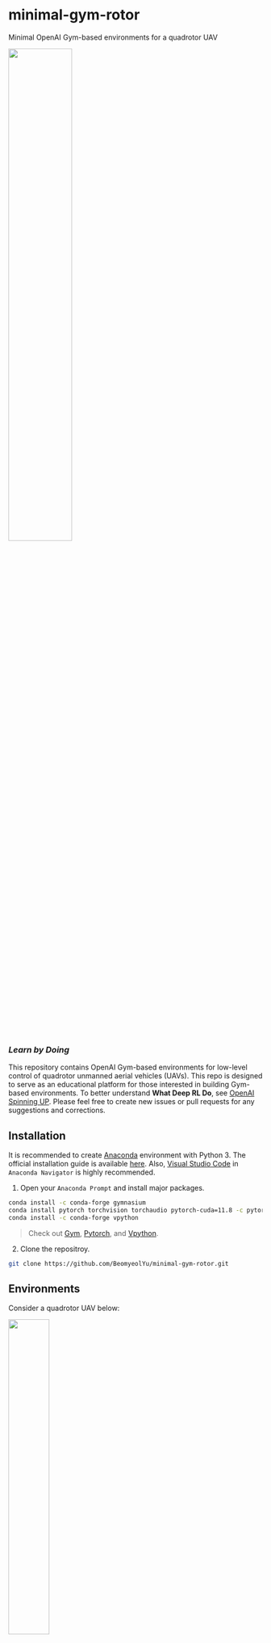 # minimal-gym-rotor
Minimal OpenAI Gym-based environments for a quadrotor UAV

<img src="https://github.com/fdcl-gwu/gym-rotor/assets/50692767/4434e07f-48ae-4d96-8407-3d815e913ca7" width=50%>


### ***Learn by Doing***

This repository contains OpenAI Gym-based environments for low-level control of quadrotor unmanned aerial vehicles (UAVs).
This repo is designed to serve as an educational platform for those interested in building Gym-based environments.
To better understand **What Deep RL Do**, see [OpenAI Spinning UP](https://spinningup.openai.com/en/latest/index.html).
Please feel free to create new issues or pull requests for any suggestions and corrections. 


## Installation
It is recommended to create [Anaconda](https://www.anaconda.com/) environment with Python 3.
The official installation guide is available [here](https://docs.anaconda.com/anaconda/install/).
Also, [Visual Studio Code](https://code.visualstudio.com/) in ``Anaconda Navigator`` is highly recommended.

1. Open your ``Anaconda Prompt`` and install major packages.
```bash
conda install -c conda-forge gymnasium
conda install pytorch torchvision torchaudio pytorch-cuda=11.8 -c pytorch -c nvidia
conda install -c conda-forge vpython
```
> Check out [Gym](https://anaconda.org/conda-forge/gym), [Pytorch](https://pytorch.org/), and [Vpython](https://anaconda.org/conda-forge/vpython).

2. Clone the repositroy.
```bash
git clone https://github.com/BeomyeolYu/minimal-gym-rotor.git
```

## Environments
Consider a quadrotor UAV below:

<img src="https://github.com/fdcl-gwu/gym-rotor/assets/50692767/7d683754-fd60-41e0-a29f-12e26ea279a8" width=40%>

The position and the velocity of the quadrotor are represented by $x \in \mathbb{R}^3$ and $v \in \mathbb{R}^3$, respectively.
The attitude is defined by the rotation matrix $R \in SO(3) = \lbrace R \in \mathbb{R}^{3\times 3} | R^T R=I_{3\times 3}, \mathrm{det}[R]=1 \rbrace$, that is the linear transformation of the representation of a vector from the body-fixed frame $\lbrace \vec b_{1},\vec b_{2},\vec b_{3} \rbrace$ to the inertial frame $\lbrace \vec e_1,\vec e_2,\vec e_3 \rbrace$. 
The angular velocity vector is denoted by $\Omega \in \mathbb{R}^3$.
From the thrust of each motor $(T_1,T_2,T_3,T_4)$, the total thrust $f = \sum{}_{i=1}^{4} T_i \in \mathbb{R}$ and the total moment $M \in \mathbb{R}^3$ resolved in the body-fixed frame can be represented.

| Env IDs | Description |
| :---: | --- |
| `Quad-v0` | The state and the action are given by $s = (e_x, e_v, R, \Omega)$ and $a = (T_1, T_2, T_3, T_4)$.|

where the error terms $e_x, e_v$, and $e_\Omega$ represent the errors in position, velocity, and angular velocity, respectively.

## Training RL Agents
If you're interested in training RL agents in the quadrotor environments provided here, we recommend visiting [github.com/fdcl-gwu/gym-rotor](https://github.com/fdcl-gwu/gym-rotor).
This companion repository focuses on training RL agents using PyTorch implementations of DDPG and TD3 and offers additional resources for in-depth experimentation.


## Reference:
- https://github.com/openai/gym
- https://github.com/ethz-asl/reinmav-gym
